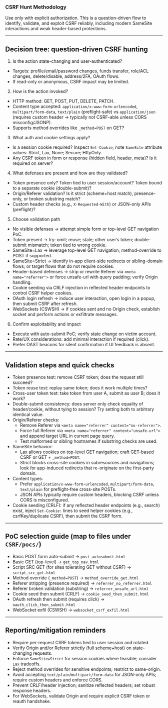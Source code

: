 ### CSRF Hunt Methodology

Use only with explicit authorization. This is a question-driven flow to identify, validate, and exploit CSRF reliably, including modern SameSite interactions and weak header-based protections.

---

## Decision tree: question-driven CSRF hunting

1) Is the action state-changing and user-authenticated?
- Targets: profile/email/password changes, funds transfer, role/ACL changes, delete/disable, address/2FA, OAuth flows.
- If read-only or anonymous, CSRF impact may be limited.

2) How is the action invoked?
- HTTP method: GET, POST, PUT, DELETE, PATCH.
- Content type accepted: `application/x-www-form-urlencoded`, `multipart/form-data`, `text/plain` (preflight-safe) vs `application/json` (requires custom header → typically not CSRF-able unless CORS misconfig/JSONP).
- Supports method overrides like `_method=POST` on GET?

3) What auth and cookie settings apply?
- Is a session cookie required? Inspect `Set-Cookie`; note `SameSite` attribute values: Strict, Lax, None; Secure; HttpOnly.
- Any CSRF token in form or response (hidden field, header, meta)? Is it required on server?

4) What defenses are present and how are they validated?
- Token presence only? Token tied to user session/account? Token bound to a separate cookie (double-submit)?
- Origin/Referer validation? Is it strict (scheme+host match), presence-only, or broken substring match?
- Custom header checks (e.g., `X-Requested-With`) or JSON-only APIs (preflight)?

5) Choose validation path
- No visible defenses → attempt simple form or top-level GET navigation PoC.
- Token present → try: omit; reuse; stale; other user’s token; double-submit mismatch; token tied to wrong cookie.
- SameSite=Lax → leverage top-level GET navigation; method-override to POST if supported.
- SameSite=Strict → identify in-app client-side redirects or sibling-domain flows; or target flows that do not require cookies.
- Header-based defenses → strip or rewrite Referer via `<meta name="referrer">` or force unsafe-url with query padding; verify Origin handling.
- Cookie seeding via CRLF injection in reflected header endpoints to control CSRF helper cookies.
- OAuth login refresh → induce user interaction, open login in a popup, then submit CSRF after refresh.
- WebSockets (CSWSH) → if cookies sent and no Origin check, establish socket and perform actions or exfiltrate messages.

6) Confirm exploitability and impact
- Execute with auto-submit PoC; verify state change on victim account.
- Rate/UX considerations: add minimal interaction if required (click).
- Prefer OAST beacons for silent confirmation if UI feedback is absent.

---

## Validation steps and quick checks

- Token presence test: remove CSRF token; does the request still succeed?
- Token reuse test: replay same token; does it work multiple times?
- Cross-user token test: take token from user A, submit as user B; does it work?
- Double-submit consistency: does server only check equality of header/cookie, without tying to session? Try setting both to arbitrary identical value.
- Origin/Referer checks:
  - Remove Referer via `<meta name="referrer" content="no-referrer">`.
  - Force full Referer via `<meta name="referrer" content="unsafe-url">` and append target URL in current page query.
  - Test malformed or sibling hostnames if substring checks are used.
- SameSite behavior:
  - Lax allows cookies on top-level GET navigation; craft GET-based CSRF or GET + `_method=POST`.
  - Strict blocks cross-site cookies in subresources and navigations; look for app-induced redirects that re-originate on the first-party domain.
- Content types:
  - Prefer `application/x-www-form-urlencoded`, `multipart/form-data`, `text/plain` for preflight-free cross-site POSTs.
  - JSON APIs typically require custom headers, blocking CSRF unless CORS is misconfigured.
- Cookie seeding (CRLF): if any reflected header endpoints (e.g., search) exist, inject `Set-Cookie:` lines to seed helper cookies (e.g., csrfKey/duplicate CSRF), then submit the CSRF form.

---

## PoC selection guide (map to files under `CSRF/pocs/`)

- Basic POST form auto-submit → `post_autosubmit.html`
- Basic GET (top-level) → `get_top_nav.html`
- Script SRC GET (for sites tolerating GET without CSRF) → `script_src_get.html`
- Method override (`_method=POST`) → `method_override_get.html`
- Referer stripping (presence required) → `referrer_no_referrer.html`
- Referer broken validation (substring) → `referrer_unsafe_url.html`
- Cookie seed then submit (CRLF) → `cookie_seed_then_submit.html`
- OAuth refresh then submit (requires click) → `oauth_click_then_submit.html`
- WebSocket exfil (CSWSH) → `websocket_csrf_exfil.html`

---

## Reporting/mitigation reminders

- Require per-request CSRF tokens tied to user session and rotated.
- Verify Origin and/or Referer strictly (full scheme+host) on state-changing requests.
- Enforce `SameSite=Strict` for session cookies where feasible; consider `Lax` tradeoffs.
- Reject method overrides for sensitive endpoints; restrict to same-origin.
- Avoid accepting `text/plain`/`multipart/form-data` for JSON-only APIs; require custom headers and enforce CORS.
- Prevent CRLF/header injection; sanitize reflected headers; set robust response headers.
- For WebSockets, validate Origin and require explicit CSRF token or reauth handshake.


